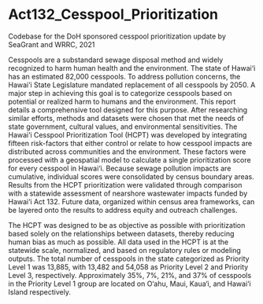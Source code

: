 # Act132_Cesspool_Prioritization
 Codebase for the DoH sponsored cesspool prioritization update by SeaGrant and WRRC, 2021


Cesspools are a substandard sewage disposal method and widely recognized to harm human health and the environment. The state of Hawai‘i has an estimated 82,000 cesspools. To address pollution concerns, the Hawai‘i State Legislature mandated replacement of all cesspools by 2050. A major step in achieving this goal is to categorize cesspools based on potential or realized harm to humans and the environment. This report details a comprehensive tool designed for this purpose. After researching similar efforts, methods and datasets were chosen that met the needs of state government, cultural values, and environmental sensitivities. The Hawai‘i Cesspool Prioritization Tool (HCPT) was developed by integrating fifteen risk-factors that either control or relate to how cesspool impacts are distributed across communities and the environment. These factors were processed with a geospatial model to calculate a single prioritization score for every cesspool in Hawai‘i. Because sewage pollution impacts are cumulative, individual scores were consolidated by census boundary areas. Results from the HCPT prioritization were validated through comparison with a statewide assessment of nearshore wastewater impacts funded by Hawai‘i Act 132. Future data, organized within census area frameworks, can be layered onto the results to address equity and outreach challenges. 

The HCPT was designed to be as objective as possible with prioritization based solely on the relationships between datasets, thereby reducing human bias as much as possible. All data used in the HCPT is at the statewide scale, normalized, and based on regulatory rules or modeling outputs. The total number of cesspools in the state categorized as Priority Level 1 was 13,885, with 13,482 and 54,058 as Priority Level 2 and Priority Level 3, respectively. Approximately 35%, 7%, 21%, and 37% of cesspools in the Priority Level 1 group are located on O‘ahu, Maui, Kaua‘i, and Hawai‘i Island respectively. 
